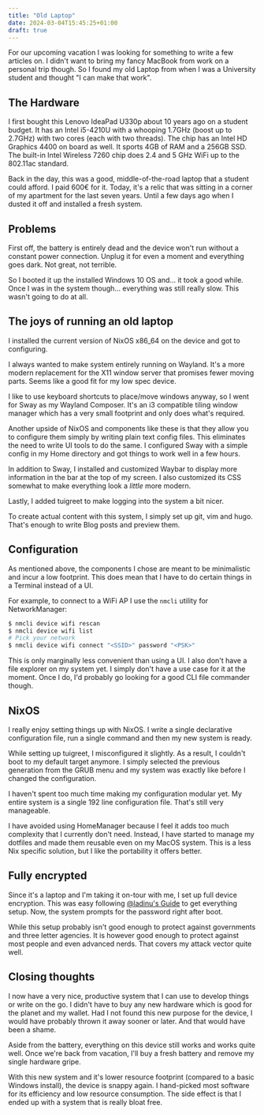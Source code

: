 ```yaml
---
title: "Old Laptop"
date: 2024-03-04T15:45:25+01:00
draft: true
---
```


For our upcoming vacation I was looking for something to write a few articles on.
I didn't want to bring my fancy MacBook from work on a personal trip though.
So I found my old Laptop from when I was a University student and thought "I can make that work".

## The Hardware

I first bought this Lenovo IdeaPad U330p about 10 years ago on a student budget.
It has an Intel i5-4210U with a whooping 1.7GHz (boost up to 2.7GHz) with two cores (each with two threads).
The chip has an Intel HD Graphics 4400 on board as well.
It sports 4GB of RAM and a 256GB SSD.
The built-in Intel Wireless 7260 chip does 2.4 and 5 GHz WiFi up to the 802.11ac standard.

Back in the day, this was a good, middle-of-the-road laptop that a student could afford.
I paid 600€ for it.
Today, it's a relic that was sitting in a corner of my apartment for the last seven years.
Until a few days ago when I dusted it off and installed a fresh system.

## Problems

First off, the battery is entirely dead and the device won't run without a constant power connection.
Unplug it for even a moment and everything goes dark.
Not great, not terrible.

So I booted it up the installed Windows 10 OS and... it took a good while.
Once I was in the system though... everything was still really slow.
This wasn't going to do at all.

## The joys of running an old laptop

I installed the current version of NixOS x86_64 on the device and got to configuring.

I always wanted to make system entirely running on Wayland.
It's a more modern replacement for the X11 window server that promises fewer moving parts.
Seems like a good fit for my low spec device.

I like to use keyboard shortcuts to place/move windows anyway, so I went for Sway as my Wayland Composer.
It's an i3 compatible tiling window manager which has a very small footprint and only does what's required.

Another upside of NixOS and components like these is that they allow you to configure them simply by writing plain text config files.
This eliminates the need to write UI tools to do the same.
I configured Sway with a simple config in my Home directory and got things to work well in a few hours.

In addition to Sway, I installed and customized Waybar to display more information in the bar at the top of my screen.
I also customized its CSS somewhat to make everything look a _little_ more modern.

Lastly, I added tuigreet to make logging into the system a bit nicer.

To create actual content with this system, I simply set up git, vim and hugo.
That's enough to write Blog posts and preview them.

## Configuration

As mentioned above, the components I chose are meant to be minimalistic and incur a low footprint.
This does mean that I have to do certain things in a Terminal instead of a UI.

For example, to connect to a WiFi AP I use the `nmcli` utility for NetworkManager:

```bash
$ nmcli device wifi rescan
$ nmcli device wifi list
# Pick your network
$ nmcli device wifi connect "<SSID>" password "<PSK>"
```

This is only marginally less convenient than using a UI.
I also don't have a file explorer on my system yet.
I simply don't have a use case for it at the moment.
Once I do, I'd probably go looking for a good CLI file commander though.

## NixOS

I really enjoy setting things up with NixOS.
I write a single declarative configuration file, run a single command and then my new system is ready.

While setting up tuigreet, I misconfigured it slightly.
As a result, I couldn't boot to my default target anymore.
I simply selected the previous generation from the GRUB menu and my system was exactly like before I changed the configuration.

I haven't spent too much time making my configuration modular yet.
My entire system is a single 192 line configuration file.
That's still very manageable.

I have avoided using HomeManager because I feel it adds too much complexity that I currently don't need.
Instead, I have started to manage my dotfiles and made them reusable even on my MacOS system.
This is a less Nix specific solution, but I like the portability it offers better.

## Fully encrypted

Since it's a laptop and I'm taking it on-tour with me, I set up full device encryption.
This was easy following [@ladinu's Guide](https://gist.github.com/ladinu/bfebdd90a5afd45dec811296016b2a3f) to get everything setup.
Now, the system prompts for the password right after boot.

While this setup probably isn't good enough to protect against governments and three letter agencies.
It is however good enough to protect against most people and even advanced nerds.
That covers my attack vector quite well.

## Closing thoughts

I now have a very nice, productive system that I can use to develop things or write on the go.
I didn't have to buy any new hardware which is good for the planet and my wallet.
Had I not found this new purpose for the device, I would have probably thrown it away sooner or later.
And that would have been a shame.

Aside from the battery, everything on this device still works and works quite well.
Once we're back from vacation, I'll buy a fresh battery and remove my single hardware gripe.

With this new system and it's lower resource footprint (compared to a basic Windows install), the device is snappy again.
I hand-picked most software for its efficiency and low resource consumption.
The side effect is that I ended up with a system that is really bloat free.


